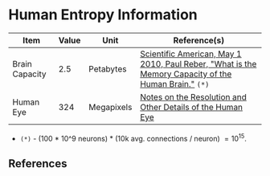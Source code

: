 Human Entropy Information
===

| Item | Value | Unit | Reference(s) |
|------|------|-------|--------------|
| Brain Capacity | 2.5 | Petabytes | [Scientific American, May 1 2010, Paul Reber, "What is the Memory Capacity of the Human Brain."](https://www.scientificamerican.com/article/what-is-the-memory-capacity/) `(*)` |
| Human Eye | 324 | Megapixels | [Notes on the Resolution and Other Details of the Human Eye](https://clarkvision.com/imagedetail/eye-resolution.html) |



* `(*)` - (100 * 10^9 neurons) * (10k avg. connections / neuron)  $= 10^15$.




References
---


